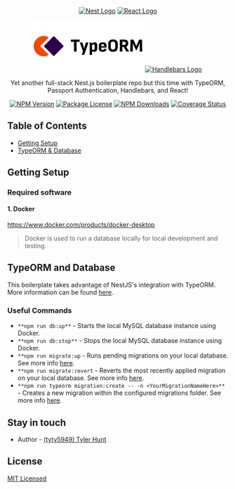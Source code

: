 <p align="center">
  <a href="http://nestjs.com/" target="blank"><img src="https://nestjs.com/img/logo_text.svg" width="250" alt="Nest Logo" /></a>
  <a href="https://reactjs.org/" target="blank"><img src="https://logos-download.com/wp-content/uploads/2016/09/React_logo_wordmark.png" width="250" alt="React Logo" /></a>
</p>
<p align="center">
  <a href="https://typeorm.io/#/" target="blank"><img src="https://github.com/typeorm/typeorm/raw/master/resources/logo_big.png" width="250" alt="TypeORM Logo" /></a>
  <a href="https://handlebarsjs.com/" target="blank"><img src="https://i0.wp.com/blog.fossasia.org/wp-content/uploads/2017/07/handlebars-js.png" width="200" alt="Handlebars Logo" /></a>
</p>

[travis-image]: https://api.travis-ci.org/nestjs/nest.svg?branch=master
[travis-url]: https://travis-ci.org/nestjs/nest
[linux-image]: https://img.shields.io/travis/nestjs/nest/master.svg?label=linux
[linux-url]: https://travis-ci.org/nestjs/nest
  
<p align="center">Yet another full-stack Nest.js boilerplate repo but this time with TypeORM, Passport Authentication, Handlebars, and React!</p>
<p align="center">
  <a href="https://www.npmjs.com/"><img src="https://img.shields.io/npm/v/@nestjs/core.sv" alt="NPM Version" /></a>
  <a href="https://opensource.org/licenses/MIT"><img src="https://img.shields.io/github/license/tyty5949/nestjs-boilerplate" alt="Package License" /></a>
  <a href="https://www.npmjs.com/"><img src="https://img.shields.io/npm/dm/@nestjs/core.sv" alt="NPM Downloads" /></a>
  <a href='https://coveralls.io/github/tyty5949/nestjs-boilerplate?branch=master'><img src='https://coveralls.io/repos/github/tyty5949/nestjs-boilerplate/badge.svg?branch=master' alt='Coverage Status' /></a>
</p>

## Table of Contents

<!--ts-->

- [Getting Setup](#getting-setup)
- [TypeORM & Database](#typeorm-and-database)

<!--te-->

## Getting Setup

### Required software

#### 1. Docker

https://www.docker.com/products/docker-desktop

> Docker is used to run a database locally for local development and testing.

## TypeORM and Database

This boilerplate takes advantage of NestJS's integration with TypeORM. More information can be found [here](https://docs.nestjs.com/techniques/database#typeorm-integration).

### Useful Commands

- `**npm run db:up**` - Starts the local MySQL database instance using Docker.
- `**npm run db:stop**` - Stops the local MySQL database instance using Docker.
- `**npm run migrate:up` - Runs pending migrations on your local database. See more info [here](https://typeorm.io/#/migrations).
- `**npm run migrate:revert` - Reverts the most recently applied migration on your local database. See more info [here](https://typeorm.io/#/migrations).
- `**npm run typeorm migration:create -- -n <YourMigrationNameHere>**` - Creates a new migration within the configured migrations folder. See more info [here](https://typeorm.io/#/migrations/creating-a-new-migration).

## Stay in touch

- Author - [(tyty5949) Tyler Hunt](https://tylerhunt.io)

## License

[MIT Licensed](LICENSE)
